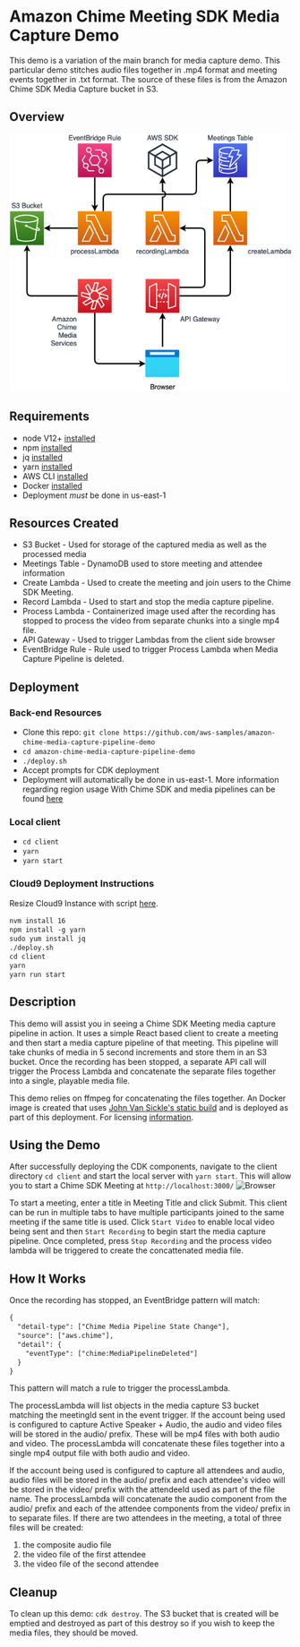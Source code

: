 # Amazon Chime Meeting SDK Media Capture Demo

This demo is a variation of the main branch for media capture demo. This particular demo stitches audio files together in .mp4 format and meeting events together in .txt format. The source of these files is from the Amazon Chime SDK Media Capture bucket in S3.

## Overview

![Overview](images/Overview.png)

## Requirements

- node V12+ [installed](https://nodejs.org/en/download/)
- npm [installed](https://www.npmjs.com/get-npm)
- jq [installed](https://stedolan.github.io/jq/download/)
- yarn [installed](https://yarnpkg.com/getting-started/install)
- AWS CLI [installed](https://docs.aws.amazon.com/cli/latest/userguide/install-cliv2.html)
- Docker [installed](https://docs.docker.com/get-docker/)
- Deployment _must_ be done in us-east-1

## Resources Created

- S3 Bucket - Used for storage of the captured media as well as the processed media
- Meetings Table - DynamoDB used to store meeting and attendee information
- Create Lambda - Used to create the meeting and join users to the Chime SDK Meeting.
- Record Lambda - Used to start and stop the media capture pipeline.
- Process Lambda - Containerized image used after the recording has stopped to process the video from separate chunks into a single mp4 file.
- API Gateway - Used to trigger Lambdas from the client side browser
- EventBridge Rule - Rule used to trigger Process Lambda when Media Capture Pipeline is deleted.

## Deployment

### Back-end Resources

- Clone this repo: `git clone https://github.com/aws-samples/amazon-chime-media-capture-pipeline-demo`
- `cd amazon-chime-media-capture-pipeline-demo`
- `./deploy.sh`
- Accept prompts for CDK deployment
- Deployment will automatically be done in us-east-1. More information regarding region usage With Chime SDK and media pipelines can be found [here](https://docs.aws.amazon.com/chime/latest/dg/sdk-available-regions.html)

### Local client

- `cd client`
- `yarn`
- `yarn start`

### Cloud9 Deployment Instructions

Resize Cloud9 Instance with script [here](https://docs.aws.amazon.com/cloud9/latest/user-guide/move-environment.html).

```
nvm install 16
npm install -g yarn
sudo yum install jq
./deploy.sh
cd client
yarn
yarn run start
```

## Description

This demo will assist you in seeing a Chime SDK Meeting media capture pipeline in action. It uses a simple React based client to create a meeting and then start a media capture pipeline of that meeting. This pipeline will take chunks of media in 5 second increments and store them in an S3 bucket. Once the recording has been stopped, a separate API call will trigger the Process Lambda and concatenate the separate files together into a single, playable media file.

This demo relies on ffmpeg for concatenating the files together. An Docker image is created that uses [John Van Sickle's static build](https://johnvansickle.com/ffmpeg/) and is deployed as part of this deployment. For licensing [information](http://ffmpeg.org/legal.html).

## Using the Demo

After successfully deploying the CDK components, navigate to the client directory `cd client` and start the local server with `yarn start`. This will allow you to start a Chime SDK Meeting at `http://localhost:3000/`
![Browser](images/Browser.png)

To start a meeting, enter a title in Meeting Title and click Submit. This client can be run in multiple tabs to have multiple participants joined to the same meeting if the same title is used. Click `Start Video` to enable local video being sent and then `Start Recording` to begin start the media capture pipeline. Once completed, press `Stop Recording` and the process video lambda will be triggered to create
the concattenated media file.

## How It Works

Once the recording has stopped, an EventBridge pattern will match:

```
{
  "detail-type": ["Chime Media Pipeline State Change"],
  "source": ["aws.chime"],
  "detail": {
    "eventType": ["chime:MediaPipelineDeleted"]
  }
}
```

This pattern will match a rule to trigger the processLambda.

The processLambda will list objects in the media capture S3 bucket matching the meetingId sent in the event trigger. If the account being used is configured to capture Active Speaker + Audio, the audio and video files will be stored in the audio/ prefix. These will be mp4 files with both audio and video. The processLambda will concatenate these files together into a single mp4 output file with both audio and video.

If the account being used is configured to capture all attendees and audio, audio files will be stored in the audio/ prefix and each attendee's video will be stored in the video/ prefix with the attendeeId used as part of the file name. The processLambda will concatenate the audio component from the audio/ prefix and each of the attendee components from the video/ prefix in to separate files. If there are two attendees in the meeting, a total of three files will be created:

1. the composite audio file
2. the video file of the first attendee
3. the video file of the second attendee

## Cleanup

To clean up this demo: `cdk destroy`. The S3 bucket that is created will be emptied and destroyed as part of this destroy so if you wish to keep the media files, they should be moved.
